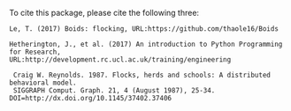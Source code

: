 To cite this package, please cite the following three:

    Le, T. (2017) Boids: flocking, URL:https://github.com/thaole16/Boids

    Hetherington, J., et al. (2017) An introduction to Python Programming for Research,
    URL:http://development.rc.ucl.ac.uk/training/engineering
	
	 Craig W. Reynolds. 1987. Flocks, herds and schools: A distributed behavioral model.
	 SIGGRAPH Comput. Graph. 21, 4 (August 1987), 25-34. DOI=http://dx.doi.org/10.1145/37402.37406